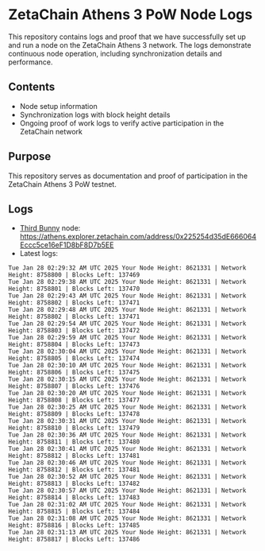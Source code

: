 # ZetaChain Athens 3 PoW Node Logs
This repository contains logs and proof that we have successfully set up and run a node on the ZetaChain Athens 3 network. The logs demonstrate continuous node operation, including synchronization details and performance.

## Contents
- Node setup information
- Synchronization logs with block height details
- Ongoing proof of work logs to verify active participation in the ZetaChain network

## Purpose
This repository serves as documentation and proof of participation in the ZetaChain Athens 3 PoW testnet.

## Logs

- [Third Bunny](https://thirdbunny.xyz/) node: https://athens.explorer.zetachain.com/address/0x225254d35dE666064Eccc5ce16eF1D8bF8D7b5EE
- Latest logs:
```
Tue Jan 28 02:29:32 AM UTC 2025 Your Node Height: 8621331 | Network Height: 8758800 | Blocks Left: 137469
Tue Jan 28 02:29:38 AM UTC 2025 Your Node Height: 8621331 | Network Height: 8758801 | Blocks Left: 137470
Tue Jan 28 02:29:43 AM UTC 2025 Your Node Height: 8621331 | Network Height: 8758802 | Blocks Left: 137471
Tue Jan 28 02:29:48 AM UTC 2025 Your Node Height: 8621331 | Network Height: 8758802 | Blocks Left: 137471
Tue Jan 28 02:29:54 AM UTC 2025 Your Node Height: 8621331 | Network Height: 8758803 | Blocks Left: 137472
Tue Jan 28 02:29:59 AM UTC 2025 Your Node Height: 8621331 | Network Height: 8758804 | Blocks Left: 137473
Tue Jan 28 02:30:04 AM UTC 2025 Your Node Height: 8621331 | Network Height: 8758805 | Blocks Left: 137474
Tue Jan 28 02:30:10 AM UTC 2025 Your Node Height: 8621331 | Network Height: 8758806 | Blocks Left: 137475
Tue Jan 28 02:30:15 AM UTC 2025 Your Node Height: 8621331 | Network Height: 8758807 | Blocks Left: 137476
Tue Jan 28 02:30:20 AM UTC 2025 Your Node Height: 8621331 | Network Height: 8758808 | Blocks Left: 137477
Tue Jan 28 02:30:25 AM UTC 2025 Your Node Height: 8621331 | Network Height: 8758809 | Blocks Left: 137478
Tue Jan 28 02:30:31 AM UTC 2025 Your Node Height: 8621331 | Network Height: 8758810 | Blocks Left: 137479
Tue Jan 28 02:30:36 AM UTC 2025 Your Node Height: 8621331 | Network Height: 8758811 | Blocks Left: 137480
Tue Jan 28 02:30:41 AM UTC 2025 Your Node Height: 8621331 | Network Height: 8758812 | Blocks Left: 137481
Tue Jan 28 02:30:46 AM UTC 2025 Your Node Height: 8621331 | Network Height: 8758812 | Blocks Left: 137481
Tue Jan 28 02:30:52 AM UTC 2025 Your Node Height: 8621331 | Network Height: 8758813 | Blocks Left: 137482
Tue Jan 28 02:30:57 AM UTC 2025 Your Node Height: 8621331 | Network Height: 8758814 | Blocks Left: 137483
Tue Jan 28 02:31:02 AM UTC 2025 Your Node Height: 8621331 | Network Height: 8758815 | Blocks Left: 137484
Tue Jan 28 02:31:08 AM UTC 2025 Your Node Height: 8621331 | Network Height: 8758816 | Blocks Left: 137485
Tue Jan 28 02:31:13 AM UTC 2025 Your Node Height: 8621331 | Network Height: 8758817 | Blocks Left: 137486
```
